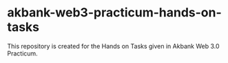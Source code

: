 # akbank-web3-practicum-hands-on-tasks
This repository is created for the Hands on Tasks given in Akbank Web 3.0 Practicum.
